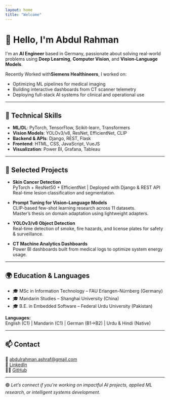 ```yaml
---
layout: home
title: "Welcome"
---
```


# 👋 Hello, I'm Abdul Rahman

I'm an **AI Engineer** based in Germany, passionate about solving real-world problems using **Deep Learning**, **Computer Vision**, and **Vision-Language Models**.

Recently Worked with**Siemens Healthineers**, I worked on:
- Optimizing ML pipelines for medical imaging
- Building interactive dashboards from CT scanner telemetry
- Deploying full-stack AI systems for clinical and operational use

---

## 🧠 Technical Skills

- **ML/DL**: PyTorch, TensorFlow, Scikit-learn, Transformers
- **Vision Models**: YOLOv3/v8, ResNet, EfficientNet, CLIP
- **Backend & APIs**: Django, REST, Flask
- **Frontend**: HTML, CSS, JavaScript, VueJS
- **Visualization**: Power BI, Grafana, Tableau

---

## 🔬 Selected Projects

- **Skin Cancer Detection**  
  PyTorch + ResNet50 + EfficientNet | Deployed with Django & REST API  
  Real-time lesion classification and segmentation.

- **Prompt Tuning for Vision–Language Models**  
  CLIP-based few-shot learning research across 11 datasets.  
  Master’s thesis on domain adaptation using lightweight adapters.

- **YOLOv3/v8 Object Detection**  
  Real-time detection of smoke, fire hazards, and license plates for safety & surveillance.

- **CT Machine Analytics Dashboards**  
  Power BI dashboards built from medical logs to optimize system energy usage.

---

## 🌍 Education & Languages

- 🎓 MSc in Information Technology – FAU Erlangen-Nürnberg (Germany)  
- 🎓 Mandarin Studies – Shanghai University (China)  
- 🎓 B.E. in Embedded Software – Federal Urdu University (Pakistan)

**Languages:**  
English (C1) | Mandarin (C1) | German (B1→B2) | Urdu & Hindi (Native)

---

## 📫 Contact

📧 [abdulrahman.ashraf@gmail.com](mailto:abdulrahman.ashraf@gmail.com)  
💼 [LinkedIn](https://www.linkedin.com/in/YOUR-LINKEDIN-ID)  
👨‍💻 [GitHub](https://github.com/abdulrahman45284528)

---

🟢 _Let’s connect if you’re working on impactful AI projects, applied ML research, or intelligent systems development._
